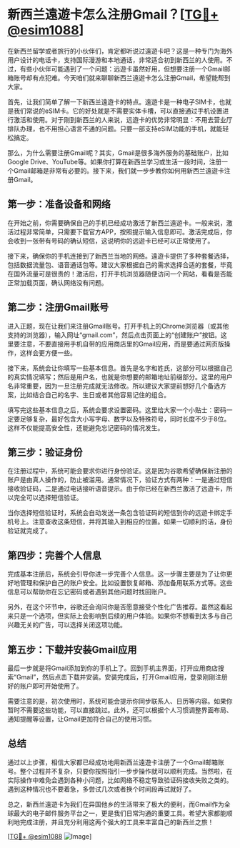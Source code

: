 # 新西兰遠遊卡怎么注册Gmail？[[TG💪+ @esim1088](https://t.me/s/esim1088)]

在新西兰留学或者旅行的小伙伴们，肯定都听说过遠遊卡吧？这是一种专门为海外用户设计的电话卡，支持国际漫游和本地通话，非常适合初到新西兰的人使用。不过，有些小伙伴可能遇到了一个问题：远遊卡虽然好用，但想要注册一个Gmail邮箱账号却有点犯难。今天咱们就来聊聊新西兰遠遊卡怎么注册Gmail，希望能帮到大家。

首先，让我们简单了解一下新西兰遠遊卡的特点。遠遊卡是一种电子SIM卡，也就是我们常说的eSIM卡。它的好处就是不需要实体卡槽，可以直接通过手机设置进行激活和使用。对于刚到新西兰的人来说，远遊卡的优势非常明显：不用去营业厅排队办理，也不用担心语言不通的问题。只要一部支持eSIM功能的手机，就能轻松搞定。

那么，为什么需要注册Gmail呢？其实，Gmail是很多海外服务的基础账户，比如Google Drive、YouTube等。如果你打算在新西兰学习或生活一段时间，注册一个Gmail邮箱是非常有必要的。接下来，我们就一步步教你如何用新西兰遠遊卡注册Gmail。

## 第一步：准备设备和网络

在开始之前，你需要确保自己的手机已经成功激活了新西兰遠遊卡。一般来说，激活过程非常简单，只需要下载官方APP，按照提示输入信息即可。激活完成后，你会收到一张带有号码的确认短信，这说明你的远遊卡已经可以正常使用了。

接下来，确保你的手机连接到了新西兰当地的网络。遠遊卡提供了多种套餐选择，包括数据流量包、语音通话包等。建议大家根据自己的需求选择合适的套餐，毕竟在国外流量可是很贵的！激活后，打开手机浏览器随便访问一个网站，看看是否能正常加载页面，确认网络没有问题。

## 第二步：注册Gmail账号

进入正题，现在让我们来注册Gmail账号。打开手机上的Chrome浏览器（或其他支持的浏览器），输入网址“gmail.com”，然后点击页面上的“创建账户”按钮。这里要注意，不要直接用手机自带的应用商店里的Gmail应用，而是要通过网页版操作，这样会更方便一些。

接下来，系统会让你填写一些基本信息。首先是名字和姓氏，这部分可以根据自己的真实情况填写；然后是用户名，也就是你想要的邮箱地址前缀部分。这里的用户名非常重要，因为一旦注册完成就无法修改。所以建议大家提前想好几个备选方案，比如结合自己的名字、生日或者其他容易记住的组合。

填写完这些基本信息之后，系统会要求设置密码。这里给大家一个小贴士：密码一定要足够复杂，最好包含大小写字母、数字以及特殊符号，同时长度不少于8位。这样不仅能提高安全性，还能避免忘记密码的情况发生。

## 第三步：验证身份

在注册过程中，系统可能会要求你进行身份验证。这是因为谷歌希望确保新注册的账户是由真人操作的，防止被滥用。通常情况下，验证方式有两种：一是通过短信接收验证码，二是通过电话接听语音提示。由于你已经在新西兰激活了远遊卡，所以完全可以选择短信验证。

当你选择短信验证时，系统会自动发送一条包含验证码的短信到你的远遊卡绑定手机号上。注意查收这条短信，并将其输入到相应的位置。如果一切顺利的话，身份验证就完成了。

## 第四步：完善个人信息

完成基本注册后，系统会引导你进一步完善个人信息。这一步骤主要是为了让你更好地管理和保护自己的账户安全。比如设置恢复邮箱、添加备用联系方式等。这些信息可以帮助你在忘记密码或者遇到其他问题时找回账户。

另外，在这个环节中，谷歌还会询问你是否愿意接受个性化广告推荐。虽然这看起来只是一个选项，但实际上会影响到后续的用户体验。如果你不想看到太多与自己兴趣无关的广告，可以选择关闭这项功能。

## 第五步：下载并安装Gmail应用

最后一步就是将Gmail添加到你的手机上了。回到手机主界面，打开应用商店搜索“Gmail”，然后点击下载并安装。安装完成后，打开Gmail应用，登录刚刚注册好的账户即可开始使用了。

需要注意的是，初次使用时，系统可能会提示你同步联系人、日历等内容。如果你暂时不需要这些功能，可以直接跳过。此外，还可以根据个人习惯调整界面布局、通知提醒等设置，让Gmail更加符合自己的使用习惯。

## 总结

通过以上步骤，相信大家都已经成功地用新西兰遠遊卡注册了一个Gmail邮箱账号。整个过程并不复杂，只要你按照指引一步步操作就可以顺利完成。当然啦，在实际操作中难免会遇到各种小问题，比如网络不稳定导致验证码接收失败之类的。遇到这种情况也不要着急，多尝试几次或者换个时间段再试就好了。

总之，新西兰遠遊卡为我们在异国他乡的生活带来了极大的便利，而Gmail作为全球最大的电子邮件服务平台之一，更是我们日常沟通的重要工具。希望大家都能顺利地完成注册，并且充分利用这两个强大的工具来丰富自己的新西兰之旅！

[[TG💪+ @esim1088](https://t.me/s/esim1088) ![Image](https://i.postimg.cc/4NQfJmqS/Snipaste-2025-05-13-00-14-12.png)]